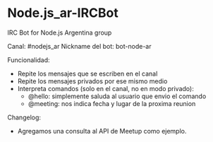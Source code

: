 Node.js_ar-IRCBot
=================

IRC Bot for Node.js Argentina group

Canal: #nodejs_ar
Nickname del bot: bot-node-ar

Funcionalidad:

 - Repite los mensajes que se escriben en el canal
 - Repite los mensajes privados por ese mismo medio
 - Interpreta comandos (solo en el canal, no en modo privado):
    - @hello: simplemente saluda al usuario que envio el comando
    - @meeting: nos indica fecha y lugar de la proxima reunion


Changelog:

 - Agregamos una consulta al API de Meetup como ejemplo.